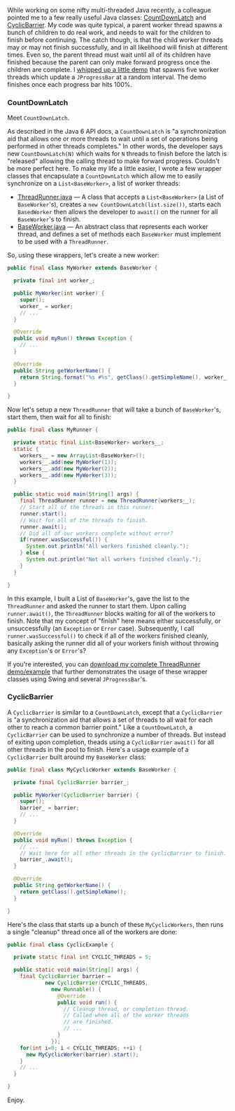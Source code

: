 While working on some nifty multi-threaded Java recently, a colleague pointed me to a few really useful Java classes: [CountDownLatch](http://java.sun.com/javase/6/docs/api/java/util/concurrent/CountDownLatch.html) and [CyclicBarrier](http://java.sun.com/javase/6/docs/api/java/util/concurrent/CyclicBarrier.html).  My code was quite typical, a parent worker thread spawns a bunch of children to do real work, and needs to wait for the children to finish before continuing.  The catch though, is that the child worker threads may or may not finish successfully, and in all likelihood will finish at different times.  Even so, the parent thread must wait until all of its children have finished because the parent can only make forward progress once the children are complete.  I [whipped up a little demo](static/entries/understanding-javas-countdownlatch/kolich.com-countdownlatch-swing-example.zip) that spawns five worker threads which update a `JProgressBar` at a random interval.  The demo finishes once each progress bar hits 100%.

### CountDownLatch

Meet `CountDownLatch`.

As described in the Java 6 API docs, a `CountDownLatch` is "a synchronization aid that allows one or more threads to wait until a set of operations being performed in other threads completes."  In other words, the developer says new `CountDownLatch(N)` which waits for `N` threads to finish before the latch is "released" allowing the calling thread to make forward progress.  Couldn't be more perfect here.  To make my life a little easier, I wrote a few wrapper classes that encapsulate a `CountDownLatch` which allow me to easily synchronize on a `List<BaseWorker>`, a list of worker threads:

* [ThreadRunner.java](static/entries/understanding-javas-countdownlatch/ThreadRunner.java) &mdash; A class that accepts a `List<BaseWorker>` (a List of `BaseWorker`'s), creates a `new CountDownLatch(list.size())`, starts each `BasedWorker` then allows the developer to `await()` on the runner for all `BaseWorker`'s to finish.
* [BaseWorker.java](static/entries/understanding-javas-countdownlatch/BaseWorker.java) &mdash; An abstract class that represents each worker thread, and defines a set of methods each `BaseWorker` must implement to be used with a `ThreadRunner`.

So, using these wrappers, let's create a new worker:

```java
public final class MyWorker extends BaseWorker {

  private final int worker_;

  public MyWorker(int worker) {
    super();
    worker_ = worker;
    // ...
  }

  @Override
  public void myRun() throws Exception {
    // ...
  }

  @Override
  public String getWorkerName() {
    return String.format("%s #%s", getClass().getSimpleName(), worker_);
  }

}
```

Now let's setup a new `ThreadRunner` that will take a bunch of `BaseWorker`'s, start them, then wait for all to finish:

```java
public final class MyRunner {

  private static final List<BaseWorker> workers__;
  static {
    workers__ = new ArrayList<BaseWorker>();
    workers__.add(new MyWorker(1));
    workers__.add(new MyWorker(2));
    workers__.add(new MyWorker(3));
  }

  public static void main(String[] args) {
    final ThreadRunner runner = new ThreadRunner(workers__);
    // Start all of the threads in this runner.
    runner.start();
    // Wait for all of the threads to finish.
    runner.await();
    // Did all of our workers complete without error?
    if(runner.wasSuccessful()) {
      System.out.println("All workers finished cleanly.");
    } else {
      System.out.println("Not all workers finished cleanly.");
    }
  }

}
```

In this example, I built a List of `BaseWorker`'s, gave the list to the `ThreadRunner` and asked the runner to start them.  Upon calling `runner.await()`, the `ThreadRunner` blocks waiting for all of the workers to finish.  Note that my concept of "finish" here means either successfully, or unsuccessfully (an `Exception` or `Error` case).  Subsequently, I call `runner.wasSuccessful()` to check if all of the workers finished cleanly, basically asking the runner did all of your workers finish without throwing any `Exception`'s or `Error`'s?

If you're interested, you can [download my complete ThreadRunner demo/example](static/entries/understanding-javas-countdownlatch/kolich.com-countdownlatch-swing-example.zip) that further demonstrates the usage of these wrapper classes using Swing and several `JProgressBar`'s.

### CyclicBarrier

A `CyclicBarrier` is similar to a `CountDownLatch`, except that a `CyclicBarrier` is "a synchronization aid that allows a set of threads to all wait for each other to reach a common barrier point."  Like a `CountDownLatch`, a `CyclicBarrier` can be used to synchronize a number of threads.  But instead of exiting upon completion, theads using a `CyclicBarrier` `await()` for all other threads in the pool to finish.  Here's a usage example of a `CyclicBarrier` built around my `BaseWorker` class:

```java
public final class MyCyclicWorker extends BaseWorker {

  private final CyclicBarrier barrier_;

  public MyWorker(CyclicBarrier barrier) {
    super();
    barrier_ = barrier;
    // ...
  }

  @Override
  public void myRun() throws Exception {
    // ...
    // Wait here for all other threads in the CyclicBarrier to finish.
    barrier_.await();
  }

  @Override
  public String getWorkerName() {
    return getClass().getSimpleName();
  }

}
```

Here's the class that starts up a bunch of these `MyCyclicWorkers`, then runs a single "cleanup" thread once all of the workers are done:

```java
public final class CyclicExample {

  private static final int CYCLIC_THREADS = 5;

  public static void main(String[] args) {
    final CyclicBarrier barrier =
            new CyclicBarrier(CYCLIC_THREADS,
              new Runnable() {
                @Override
                public void run() {
                  // Cleanup thread, or completion thread.
                  // Called when all of the worker threads
                  // are finished.
                  // ...
                }
              });
    for(int i=0; i < CYCLIC_THREADS; ++i) {
      new MyCyclicWorker(barrier).start();
    }
    // ...
  }

}
```

Enjoy.